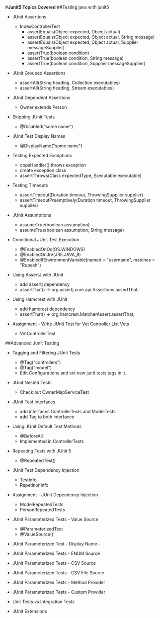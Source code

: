 #**Junit5 Topics Covered**
 ##Testing java with junit5
- JUnit Assertions  
   - IndexControllerTest 
     - assertEquals​(Object expected, Object actual)
     - assertEquals​(Object expected, Object actual, String message)
     - assertEquals​(Object expected, Object actual, Supplier<String> messageSupplier)
     - assertTrue​(boolean condition)
     - assertTrue​(boolean condition, String message)
     - assertTrue​(boolean condition, Supplier<String> messageSupplier)
  
- JUnit Grouped Assertions
    - assertAll​(String heading, Collection<Executable> executables)
    - assertAll​(String heading, Stream<Executable> executables)
  
- JUnit Dependent Assertions
     - Owner extends Person 
  
- Skipping JUnit Tests
  - @Disabled("some name")
  
- JUnit Test Display Names
   - @DisplayName("some name")
   
- Testing Expected Exceptions
    - oopsHandler() throws exception
    - create exception class
    - assertThrows​(Class<T> expectedType, Executable executable)
  
- Testing Timeouts
    - assertTimeout​(Duration timeout, ThrowingSupplier<T> supplier)
    - assertTimeoutPreemptively​(Duration timeout, ThrowingSupplier<T> supplier)
   
- JUnit Assumptions
  - assumeTrue​(boolean assumption)
  - assumeTrue​(boolean assumption, String message)
    
- Conditional JUnit Test Execution
    - @EnabledOnOs(OS.WINDOWS)
    - @EnabledOnJre(JRE.JAVA_8)
    - @EnabledIfEnvironmentVariable(named = "username", matches = "Rupesh")
   
- Using AssertJ with JUnit
   - add assertj dependency
   - assertThat() -> org.assertj.core.api.Assertions.assertThat;
  
- Using Hamcrest with JUnit
   - add hamcrest dependency
   - assertThat() -> org.hamcrest.MatcherAssert.assertThat;
  
- Assignment - Write JUnit Test for Vet Controller List Vets 
   -  VetControllerTest 

##Advanced Junit Testing
- Tagging and Filtering JUnit Tests
   - @Tag("controllers")
   - @Tag("model")
   - Edit Configurations and set new junit tests tags in it.
  
- JUnit Nested Tests
    - Check out OwnerMapServiceTest 
  
- JUnit Test Interfaces
   - add interfaces ControllerTests and ModelTests 
   - add Tag to both interfaces
   
- Using JUnit Default Test Methods 
    - @BeforeAll
    - Implemented in ControllerTests
  
- Repeating Tests with JUnit 5
    - @RepeatedTest()
   
- JUnit Test Dependency Injection
   - TestInfo
   - RepetitionInfo
  
- Assignment - JUnit Dependency Injection
     - ModelRepeatedTests
     - PersonRepeatedTests
     
- JUnit Parameterized Tests - Value Source
     - @ParameterizedTest
     - @ValueSource()
  
- JUnit Parameterized Test - Display Name
      -  
- JUnit Parameterized Tests - ENUM Source
- JUnit Parameterized Tests - CSV Source
- JUnit Parameterized Tests - CSV File Source
- JUnit Parameterized Tests - Method Provider
- JUnit Parameterized Tests - Custom Provider
- Unit Tests vs Integration Tests
- JUnit Extensions
